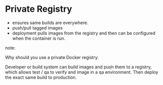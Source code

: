 # Private Registry

* ensures same builds are everywhere.
* push/pull tagged images
* deployment pulls images from the registry and then can be configured when the container is run.

note:

Why should you use a private Docker registry.

Developer or build system can build images and push them to a registry, which
allows test / qa to verify and image in a qa environment. Then deploy the exact
same build to production.
